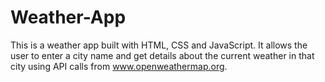 # Weather-App

This is a weather app built with HTML, CSS and JavaScript. It allows the user to enter a city name and get details about the current weather in that city using API calls from www.openweathermap.org.
